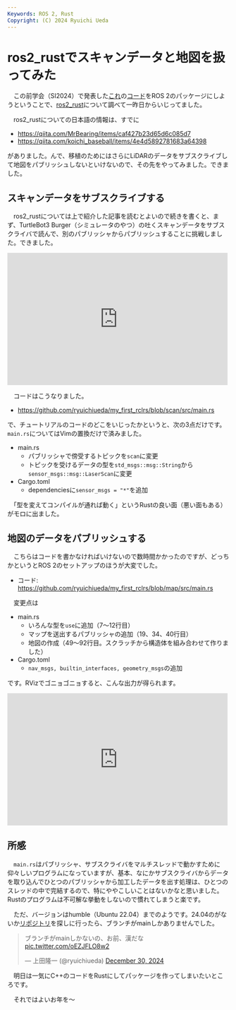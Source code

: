 ```yaml
---
Keywords: ROS 2, Rust
Copyright: (C) 2024 Ryuichi Ueda
---
```


# ros2_rustでスキャンデータと地図を扱ってみた

　この前学会（SI2024）で発表した[これ](https://www.docswell.com/s/ryuichiueda/ZEX11D-si2024)の[コード](https://github.com/ryuichiueda/flow_estimator)をROS 2のパッケージにしようということで、[ros2_rust](https://github.com/ros2-rust/ros2_rust)について調べて一昨日からいじってました。

　ros2_rustについての日本語の情報は、すでに

* https://qiita.com/MrBearing/items/caf427b23d65d6c085d7
* https://qiita.com/koichi_baseball/items/4e4d5892781683a64398

がありました。んで、移植のためにはさらにLiDARのデータをサブスクライブして地図をパブリッシュしないといけないので、その先をやってみました。できました。

## スキャンデータをサブスクライブする

　ros2_rustについては上で紹介した記事を読むとよいので続きを書くと、まず、TurtleBot3 Burger（シミュレータのやつ）の吐くスキャンデータをサブスクライバで読んで、別のパブリッシャからパブリッシュすることに挑戦しました。できました。

<iframe src="https://mi0.robotician.jp/embed/notes/a2dycyfksg?colorMode=light" data-misskey-embed-id="v1_8c622967-46df-4a8f-9555-bea5144c045a" loading="lazy" referrerpolicy="strict-origin-when-cross-origin" style="border: none; width: 100%; max-width: 500px; height: 300px; color-scheme: light dark;"></iframe>
<script defer src="https://mi0.robotician.jp/embed.js"></script>


　コードはこうなりました。

* https://github.com/ryuichiueda/my_first_rclrs/blob/scan/src/main.rs

で、チュートリアルのコードのどこをいじったかというと、次の3点だけです。`main.rs`についてはVimの置換だけで済みました。

* main.rs
    * パブリッシャで傍受するトピックを`scan`に変更
    * トピックを受けるデータの型を`std_msgs::msg::String`から`sensor_msgs::msg::LaserScan`に変更
* Cargo.toml
    * dependenciesに`sensor_msgs = "*"`を追加

　「型を変えてコンパイルが通れば動く」というRustの良い面（悪い面もある）がモロに出ました。

## 地図のデータをパブリッシュする

　こちらはコードを書かなければいけないので数時間かかったのですが、どっちかというとROS 2のセットアップのほうが大変でした。

* コード: https://github.com/ryuichiueda/my_first_rclrs/blob/map/src/main.rs

　変更点は

* main.rs
    * いろんな型を`use`に追加（7〜12行目）
    * マップを送出するパブリッシャの追加（19、34、40行目）
    * 地図の作成（49〜92行目。スクラッチから構造体を組み合わせて作りました）
* Cargo.toml
    * `nav_msgs, builtin_interfaces, geometry_msgs`の追加

です。RVizでゴニョゴニョすると、こんな出力が得られます。

<iframe src="https://mi0.robotician.jp/embed/notes/a2folvyj5v?colorMode=light" data-misskey-embed-id="v1_4aacf173-bfd5-4bc9-8b48-27bbc0615d95" loading="lazy" referrerpolicy="strict-origin-when-cross-origin" style="border: none; width: 100%; max-width: 500px; height: 300px; color-scheme: light dark;"></iframe>
<script defer src="https://mi0.robotician.jp/embed.js"></script>

## 所感

　`main.rs`はパブリッシャ、サブスクライバをマルチスレッドで動かすために仰々しいプログラムになっていますが、基本、なにかサブスクライバからデータを取り込んでひとつのパブリッシャから加工したデータを出す処理は、ひとつのスレッドの中で完結するので、特にややこしいことはないかなと思いました。Rustのプログラムは不可解な挙動をしないので慣れてしまうと楽です。

　ただ、バージョンはhumble（Ubuntu 22.04）までのようです。24.04のがないか[リポジトリ](https://github.com/ros2-rust/ros2_rust)を探しに行ったら、ブランチがmainしかありませんでした。

<blockquote class="twitter-tweet"><p lang="ja" dir="ltr">ブランチがmainしかないの、お前、漢だな <a href="https://t.co/oEZJFLO8w2">pic.twitter.com/oEZJFLO8w2</a></p>&mdash; 上田隆一 (@ryuichiueda) <a href="https://twitter.com/ryuichiueda/status/1873563826433802377?ref_src=twsrc%5Etfw">December 30, 2024</a></blockquote> <script async src="https://platform.twitter.com/widgets.js" charset="utf-8"></script>



　明日は一気にC++のコードをRustにしてパッケージを作ってしまいたいところです。


　それではよいお年を〜

